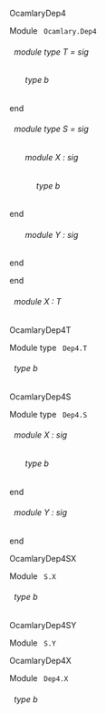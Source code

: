 OcamlaryDep4

 Module `` Ocamlary.Dep4`` 
<a id="module-type-T"></a>
###### &nbsp; module type T = sig

<a id="type-b"></a>
###### &nbsp; &nbsp; &nbsp; &nbsp;type b


end



<a id="module-type-S"></a>
###### &nbsp; module type S = sig

<a id="module-X"></a>
###### &nbsp; &nbsp; &nbsp; &nbsp;module X : sig

<a id="type-b"></a>
###### &nbsp; &nbsp; &nbsp; &nbsp;&nbsp; &nbsp; &nbsp;type b


end



<a id="module-Y"></a>
###### &nbsp; &nbsp; &nbsp; &nbsp;module Y : sig
end


end



<a id="module-X"></a>
###### &nbsp; module X : T


OcamlaryDep4T

 Module type `` Dep4.T`` 
<a id="type-b"></a>
###### &nbsp; type b


OcamlaryDep4S

 Module type `` Dep4.S`` 
<a id="module-X"></a>
###### &nbsp; module X : sig

<a id="type-b"></a>
###### &nbsp; &nbsp; &nbsp; &nbsp;type b


end



<a id="module-Y"></a>
###### &nbsp; module Y : sig
end


OcamlaryDep4SX

 Module `` S.X`` 
<a id="type-b"></a>
###### &nbsp; type b


OcamlaryDep4SY

 Module `` S.Y`` 

OcamlaryDep4X

 Module `` Dep4.X`` 
<a id="type-b"></a>
###### &nbsp; type b

